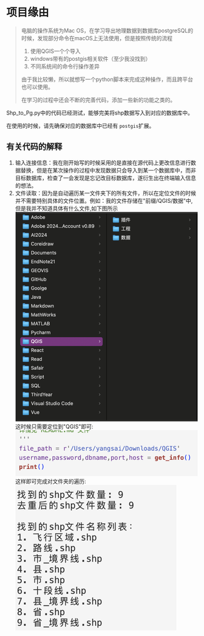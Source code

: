 # 项目缘由

> 电脑的操作系统为Mac OS，在学习导出地理数据到数据库postgreSQL的时候，发现部分命令在macOS上无法使用，但是按照传统的流程
>
> 1. 使用QGIS一个个导入
> 2. windows带有的postgis相关软件（至少我没找到）
> 3. 不同系统间的命令行操作差异
>
> 由于我比较懒，所以就想写一个python脚本来完成这种操作，而且跨平台也可以使用。
>
> 在学习的过程中还会不断的完善代码，添加一些新的功能之类的。

Shp_to_Pg.py中的代码已经测试，能够完美将shp数据写入到对应的数据库中。

在使用的时候，请先确保对应的数据库中已经有 `postgis`扩展。

## 有关代码的解释

1. 输入连接信息：我在刚开始写的时候采用的是直接在源代码上更改信息进行数据替换，但是在某次操作的过程中发现数据只会导入到某一个数据库中，而非目标数据库，检查了一会发现是忘记改目标数据库，遂衍生出在终端输入信息的想法。
2. 文件读取：因为是自动遍历某一文件夹下的所有文件，所以在定位文件的时候并不需要特别具体的文件位置。例如：我的文件存储在"前缀/QGIS/数据"中,但是我并不知道具体有什么文件,如下图所示![alt text](image/README/1732099737604.png)这时候只需要定位到"QGIS"即可:![alt text](image/README/image-1.png)这样即可完成对文件夹的遍历:![alt text](image/README/image.png)
